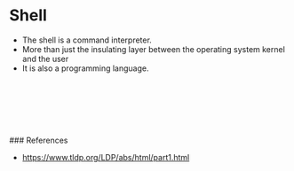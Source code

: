 # Shell

- The shell is a command interpreter.
- More than just the insulating layer between the operating system kernel and the user
- It is also a programming language. 

<br><br><br><br><br>

### References
- https://www.tldp.org/LDP/abs/html/part1.html
